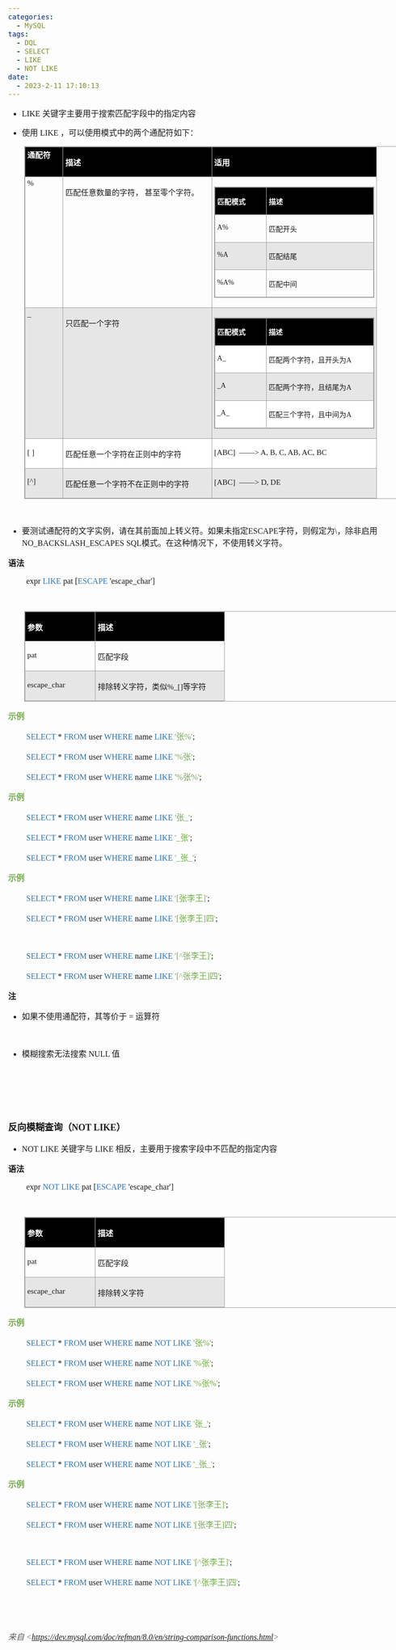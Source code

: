 ```yaml
---
categories:
  - MySQL
tags:
  - DQL
  - SELECT
  - LIKE
  - NOT LIKE
date:
  - 2023-2-11 17:10:13
---
```


<body lang=zh-CN style='font-family:"Microsoft YaHei UI";font-size:12.0pt'>
<!--StartFragment-->

<div style='direction:ltr;border-width:100%'>

<div style='direction:ltr;margin-top:0in;margin-left:0in;width:8.9909in'>

<div style='direction:ltr;margin-top:0in;margin-left:0in;width:8.9909in'>

<ul type=disc style='direction:ltr;unicode-bidi:embed;margin-top:0in;
 margin-bottom:0in'>
 <li style='margin-top:0;margin-bottom:0;vertical-align:middle;margin-top:0pt;
     margin-bottom:11pt'><span style='font-family:"Comic Sans MS";font-size:
     12.0pt'>LIKE </span><span style='font-family:"Microsoft YaHei UI";
     font-size:12.0pt'>关键字主要用于搜索匹配字段中的指定内容</span></li>
 <li style='margin-top:0;margin-bottom:0;vertical-align:middle;margin-top:0pt;
     margin-bottom:11pt'><span style='font-family:"Microsoft YaHei UI";
     font-size:12.0pt' lang=zh-CN>使用</span><span style='font-family:"Comic Sans MS";
     font-size:12.0pt' lang=en-US> </span><span style='font-family:"Comic Sans MS";
     font-size:12.0pt' lang=zh-CN>LIKE</span><span style='font-family:"Comic Sans MS";
     font-size:12.0pt' lang=en-US> </span><span style='font-family:"Microsoft YaHei UI";
     font-size:12.0pt' lang=zh-CN>，可以使用模式中的两个通配符如下：</span></li>
</ul>

<div style='direction:ltr'>

<table border=1 cellpadding=0 cellspacing=0 valign=top style='direction:ltr;
 border-collapse:collapse;border-style:solid;border-color:#A3A3A3;border-width:
 1pt;margin-left:.3333in' title="" summary="">
 <tr>
  <td style='border-style:solid;border-color:#A3A3A3;border-width:1pt;
  background-color:black;vertical-align:top;width:.6923in;padding:2.0pt 3.0pt 2.0pt 3.0pt'>
  <p style='margin-top:0pt;margin-bottom:11pt;font-family:"Microsoft YaHei UI";
  font-size:11.5pt;color:white'><span style='font-weight:bold'>通配符</span></p>
  </td>
  <td style='border-style:solid;border-color:#A3A3A3;border-width:1pt;
  background-color:black;vertical-align:top;width:2.9562in;padding:2.0pt 3.0pt 2.0pt 3.0pt'>
  <p style='font-family:"Microsoft YaHei UI";font-size:11.5pt;
  color:white'><span style='font-weight:bold'>描述</span></p>
  </td>
  <td style='border-style:solid;border-color:#A3A3A3;border-width:1pt;
  background-color:black;vertical-align:top;width:3.0868in;padding:2.0pt 3.0pt 2.0pt 3.0pt'>
  <p style='font-family:"Microsoft YaHei UI";font-size:11.5pt;
  color:white'><span style='font-weight:bold'>适用</span></p>
  </td>
 </tr>
 <tr>
  <td style='border-style:solid;border-color:#A3A3A3;border-width:1pt;
  vertical-align:top;width:.6729in;padding:2.0pt 3.0pt 2.0pt 3.0pt'>
  <p style='margin-top:0pt;margin-bottom:11pt;font-family:"Comic Sans MS";
  font-size:11.5pt' lang=en-US>%</p>
  </td>
  <td style='border-style:solid;border-color:#A3A3A3;border-width:1pt;
  vertical-align:top;width:2.9756in;padding:2.0pt 3.0pt 2.0pt 3.0pt'>
  <p style='font-family:"Microsoft YaHei UI";font-size:11.5pt'>匹配任意数量的字符，
  甚至零个字符。</p>
  </td>
  <td style='border-style:solid;border-color:#A3A3A3;border-width:1pt;
  vertical-align:top;width:3.2909in;padding:2.0pt 3.0pt 2.0pt 3.0pt'>
  <div style='direction:ltr'>
  <table border=1 cellpadding=0 cellspacing=0 valign=top style='direction:ltr;
   border-collapse:collapse;border-style:solid;border-color:#A3A3A3;border-width:
   1pt' title="" summary="">
   <tr>
    <td style='border-style:solid;border-color:#A3A3A3;border-width:1pt;
    background-color:black;vertical-align:top;width:.9798in;padding:2.0pt 3.0pt 2.0pt 3.0pt'>
    <p style='font-family:"Microsoft YaHei UI";font-size:10.5pt;
    color:white'><span style='font-weight:bold'>匹配模式</span></p>
    </td>
    <td style='border-style:solid;border-color:#A3A3A3;border-width:1pt;
    background-color:black;vertical-align:top;width:2.1486in;padding:2.0pt 3.0pt 2.0pt 3.0pt'>
    <p style='font-family:"Microsoft YaHei UI";font-size:10.5pt;
    color:white'><span style='font-weight:bold'>描述</span></p>
    </td>
   </tr>
   <tr>
    <td style='border-style:solid;border-color:#A3A3A3;border-width:1pt;
    vertical-align:top;width:.9798in;padding:2.0pt 3.0pt 2.0pt 3.0pt'>
    <p style='font-family:"Comic Sans MS";font-size:10.5pt'
    lang=en-US>A%</p>
    </td>
    <td style='border-style:solid;border-color:#A3A3A3;border-width:1pt;
    vertical-align:top;width:2.1486in;padding:2.0pt 3.0pt 2.0pt 3.0pt'>
    <p style='font-family:"Microsoft YaHei UI";font-size:10.5pt'>匹配开头</p>
    </td>
   </tr>
   <tr>
    <td style='border-style:solid;border-color:#A3A3A3;border-width:1pt;
    background-color:#E7E6E6;vertical-align:top;width:.9798in;padding:2.0pt 3.0pt 2.0pt 3.0pt'>
    <p style='font-family:"Comic Sans MS";font-size:10.5pt'
    lang=en-US>%A</p>
    </td>
    <td style='border-style:solid;border-color:#A3A3A3;border-width:1pt;
    background-color:#E7E6E6;vertical-align:top;width:2.1486in;padding:2.0pt 3.0pt 2.0pt 3.0pt'>
    <p style='font-family:"Microsoft YaHei UI";font-size:10.5pt'>匹配结尾</p>
    </td>
   </tr>
   <tr>
    <td style='border-style:solid;border-color:#A3A3A3;border-width:1pt;
    vertical-align:top;width:.9798in;padding:2.0pt 3.0pt 2.0pt 3.0pt'>
    <p style='font-family:"Comic Sans MS";font-size:10.5pt'
    lang=en-US>%A%</p>
    </td>
    <td style='border-style:solid;border-color:#A3A3A3;border-width:1pt;
    vertical-align:top;width:2.1486in;padding:2.0pt 3.0pt 2.0pt 3.0pt'>
    <p style='font-family:"Microsoft YaHei UI";font-size:10.5pt'>匹配中间</p>
    </td>
   </tr>
  </table>
  </div>
  </td>
 </tr>
 <tr>
  <td style='border-style:solid;border-color:#A3A3A3;border-width:1pt;
  background-color:#E7E6E6;vertical-align:top;width:.6729in;padding:2.0pt 3.0pt 2.0pt 3.0pt'>
  <p style='margin-top:0pt;margin-bottom:11pt;font-family:"Comic Sans MS";
  font-size:11.5pt'>_</p>
  </td>
  <td style='border-style:solid;border-color:#A3A3A3;border-width:1pt;
  background-color:#E7E6E6;vertical-align:top;width:2.9562in;padding:2.0pt 3.0pt 2.0pt 3.0pt'>
  <p style='font-family:"Microsoft YaHei UI";font-size:11.5pt'>只匹配一个字符</p>
  </td>
  <td style='border-style:solid;border-color:#A3A3A3;border-width:1pt;
  background-color:#E7E6E6;vertical-align:top;width:3.3013in;padding:2.0pt 3.0pt 2.0pt 3.0pt'>
  <div style='direction:ltr'>
  <table border=1 cellpadding=0 cellspacing=0 valign=top style='direction:ltr;
   border-collapse:collapse;border-style:solid;border-color:#A3A3A3;border-width:
   1pt' title="" summary="">
   <tr>
    <td style='border-style:solid;border-color:#A3A3A3;border-width:1pt;
    background-color:black;vertical-align:top;width:.9798in;padding:2.0pt 3.0pt 2.0pt 3.0pt'>
    <p style='font-family:"Microsoft YaHei UI";font-size:10.5pt;
    color:white'><span style='font-weight:bold'>匹配模式</span></p>
    </td>
    <td style='border-style:solid;border-color:#A3A3A3;border-width:1pt;
    background-color:black;vertical-align:top;width:2.159in;padding:2.0pt 3.0pt 2.0pt 3.0pt'>
    <p style='font-family:"Microsoft YaHei UI";font-size:10.5pt;
    color:white'><span style='font-weight:bold'>描述</span></p>
    </td>
   </tr>
   <tr>
    <td style='border-style:solid;border-color:#A3A3A3;border-width:1pt;
    background-color:white;vertical-align:top;width:.9798in;padding:2.0pt 3.0pt 2.0pt 3.0pt'>
    <p style='font-family:"Comic Sans MS";font-size:10.5pt'
    lang=en-US>A_</p>
    </td>
    <td style='border-style:solid;border-color:#A3A3A3;border-width:1pt;
    background-color:white;vertical-align:top;width:2.159in;padding:2.0pt 3.0pt 2.0pt 3.0pt'>
    <p style='font-size:10.5pt'><span style='font-family:"Microsoft YaHei UI"'
    lang=zh-CN>匹配两个字符，且开头为</span><span style='font-family:"Comic Sans MS"'
    lang=en-US>A</span></p>
    </td>
   </tr>
   <tr>
    <td style='border-style:solid;border-color:#A3A3A3;border-width:1pt;
    background-color:#E7E6E6;vertical-align:top;width:.9798in;padding:2.0pt 3.0pt 2.0pt 3.0pt'>
    <p style='font-family:"Comic Sans MS";font-size:10.5pt'
    lang=en-US>_A</p>
    </td>
    <td style='border-style:solid;border-color:#A3A3A3;border-width:1pt;
    background-color:#E7E6E6;vertical-align:top;width:2.159in;padding:2.0pt 3.0pt 2.0pt 3.0pt'>
    <p style='font-size:10.5pt'><span style='font-family:"Microsoft YaHei UI"'
    lang=zh-CN>匹配两个字符，且结尾为</span><span style='font-family:"Comic Sans MS"'
    lang=en-US>A</span></p>
    </td>
   </tr>
   <tr>
    <td style='border-style:solid;border-color:#A3A3A3;border-width:1pt;
    background-color:white;vertical-align:top;width:.9798in;padding:2.0pt 3.0pt 2.0pt 3.0pt'>
    <p style='font-family:"Comic Sans MS";font-size:10.5pt'
    lang=en-US>_A_</p>
    </td>
    <td style='border-style:solid;border-color:#A3A3A3;border-width:1pt;
    background-color:white;vertical-align:top;width:2.159in;padding:2.0pt 3.0pt 2.0pt 3.0pt'>
    <p style='font-size:10.5pt'><span style='font-family:"Microsoft YaHei UI"'
    lang=zh-CN>匹配三个字符，且中间为</span><span style='font-family:"Comic Sans MS"'
    lang=en-US>A</span></p>
    </td>
   </tr>
  </table>
  </div>
  </td>
 </tr>
 <tr>
  <td style='border-style:solid;border-color:#A3A3A3;border-width:1pt;
  background-color:white;vertical-align:top;width:.6729in;padding:2.0pt 3.0pt 2.0pt 3.0pt'>
  <p style='font-family:"Comic Sans MS";font-size:11.5pt'>[ ]</p>
  </td>
  <td style='border-style:solid;border-color:#A3A3A3;border-width:1pt;
  background-color:white;vertical-align:top;width:2.9562in;padding:2.0pt 3.0pt 2.0pt 3.0pt'>
  <p style='font-family:"Microsoft YaHei UI";font-size:11.5pt'>匹配任意一个字符在正则中的字符</p>
  </td>
  <td style='border-style:solid;border-color:#A3A3A3;border-width:1pt;
  background-color:white;vertical-align:top;width:3.1062in;padding:2.0pt 3.0pt 2.0pt 3.0pt'>
  <p style='font-size:11.5pt'><span style='font-family:"Comic Sans MS"'
  lang=en-US>[ABC]<span style='mso-spacerun:yes'>  </span></span><span
  style='font-family:"Microsoft YaHei UI"' lang=zh-CN>——</span><span
  style='font-family:"Comic Sans MS"' lang=en-US>&gt; A, B, C, AB, AC, BC</span></p>
  </td>
 </tr>
 <tr>
  <td style='border-style:solid;border-color:#A3A3A3;border-width:1pt;
  background-color:#E7E6E6;vertical-align:top;width:.6729in;padding:2.0pt 3.0pt 2.0pt 3.0pt'>
  <p style='font-family:"Comic Sans MS";font-size:11.0pt'>[^]</p>
  </td>
  <td style='border-style:solid;border-color:#A3A3A3;border-width:1pt;
  background-color:#E7E6E6;vertical-align:top;width:2.9562in;padding:2.0pt 3.0pt 2.0pt 3.0pt'>
  <p style='font-family:"Microsoft YaHei UI";font-size:11.5pt'>匹配任意一个字符不在正则中的字符</p>
  </td>
  <td style='border-style:solid;border-color:#A3A3A3;border-width:1pt;
  background-color:#E7E6E6;vertical-align:top;width:3.1062in;padding:2.0pt 3.0pt 2.0pt 3.0pt'>
  <p style='font-size:11.5pt'><span style='font-family:"Comic Sans MS"'
  lang=en-US>[ABC]<span style='mso-spacerun:yes'>  </span></span><span
  style='font-family:"Microsoft YaHei UI"' lang=zh-CN>——</span><span
  style='font-family:"Comic Sans MS"' lang=en-US>&gt; D, DE</span></p>
  </td>
 </tr>
</table>

</div>

<p style='font-family:"Comic Sans MS";font-size:12.0pt'>&nbsp;</p>

<ul type=disc style='direction:ltr;unicode-bidi:embed;margin-top:0in;
 margin-bottom:0in'>
 <li style='margin-top:0;margin-bottom:0;vertical-align:middle'><span
     style='font-family:"Microsoft YaHei UI";font-size:12.0pt'>要测试通配符的文字实例，请在其前面加上转义符。如果未指定</span><span
     style='font-family:"Comic Sans MS";font-size:12.0pt'>ESCAPE</span><span
     style='font-family:"Microsoft YaHei UI";font-size:12.0pt'>字符，则假定为</span><span
     style='font-family:"Comic Sans MS";font-size:12.0pt'>\</span><span
     style='font-family:"Microsoft YaHei UI";font-size:12.0pt'>，除非启用</span><span
     style='font-family:"Comic Sans MS";font-size:12.0pt'>NO_BACKSLASH_ESCAPES
     SQL</span><span style='font-family:"Microsoft YaHei UI";font-size:12.0pt'>模式。在这种情况下，不使用转义字符。</span></li>
</ul>

<p style='font-family:"Microsoft YaHei UI";font-size:12.0pt'><span
style='font-weight:bold'>语法</span></p>

<p style='margin-left:.375in;font-family:"Comic Sans MS";font-size:
12.0pt'>expr <span style='color:#2E75B5'>LIKE</span> pat [<span
style='color:#2E75B5'>ESCAPE</span> 'escape_char']</p>

<p style='margin-left:.375in;font-family:"Comic Sans MS";font-size:
12.0pt'>&nbsp;</p>

<div style='direction:ltr'>

<table border=1 cellpadding=0 cellspacing=0 valign=top style='direction:ltr;
 border-collapse:collapse;border-style:solid;border-color:#A3A3A3;border-width:
 1pt;margin-left:.3333in' title="" summary="">
 <tr>
  <td style='border-style:solid;border-color:#A3A3A3;border-width:1pt;
  background-color:black;vertical-align:top;width:1.3583in;padding:2.0pt 3.0pt 2.0pt 3.0pt'>
  <p style='font-family:"Microsoft YaHei UI";font-size:11.5pt;
  color:white'><span style='font-weight:bold'>参数</span></p>
  </td>
  <td style='border-style:solid;border-color:#A3A3A3;border-width:1pt;
  background-color:black;vertical-align:top;width:2.5701in;padding:2.0pt 3.0pt 2.0pt 3.0pt'>
  <p style='font-family:"Microsoft YaHei UI";font-size:11.5pt;
  color:white'><span style='font-weight:bold'>描述</span></p>
  </td>
 </tr>
 <tr>
  <td style='border-style:solid;border-color:#A3A3A3;border-width:1pt;
  vertical-align:top;width:1.3583in;padding:2.0pt 3.0pt 2.0pt 3.0pt'>
  <p style='font-family:"Comic Sans MS";font-size:11.5pt'>pat</p>
  </td>
  <td style='border-style:solid;border-color:#A3A3A3;border-width:1pt;
  vertical-align:top;width:2.5701in;padding:2.0pt 3.0pt 2.0pt 3.0pt'>
  <p style='font-family:"Microsoft YaHei UI";font-size:11.5pt'>匹配字段</p>
  </td>
 </tr>
 <tr>
  <td style='border-style:solid;border-color:#A3A3A3;border-width:1pt;
  background-color:#E7E6E6;vertical-align:top;width:1.3583in;padding:2.0pt 3.0pt 2.0pt 3.0pt'>
  <p style='font-family:"Comic Sans MS";font-size:11.5pt'>escape_char</p>
  </td>
  <td style='border-style:solid;border-color:#A3A3A3;border-width:1pt;
  background-color:#E7E6E6;vertical-align:top;width:2.5701in;padding:2.0pt 3.0pt 2.0pt 3.0pt'>
  <p style='font-size:11.5pt'><span style='font-family:"Microsoft YaHei UI"'
  lang=zh-CN>排除转义字符，类似</span><span style='font-family:"Comic Sans MS"'
  lang=en-US>%_[]</span><span style='font-family:"Microsoft YaHei UI"'
  lang=zh-CN>等字符</span></p>
  </td>
 </tr>
</table>

</div>

<p style='font-family:"Microsoft YaHei UI";font-size:12.0pt;
color:#70AD47'><span style='font-weight:bold'>示例</span></p>

<p style='margin-left:.375in;font-size:12.0pt'><span
style='font-family:"Comic Sans MS";color:#2E75B5' lang=en-US>SELECT</span><span
style='font-family:"Comic Sans MS"' lang=en-US> * </span><span
style='font-family:"Comic Sans MS";color:#2E75B5' lang=en-US>FROM</span><span
style='font-family:"Comic Sans MS"' lang=en-US> user </span><span
style='font-family:"Comic Sans MS";color:#2E75B5' lang=en-US>WHERE</span><span
style='font-family:"Comic Sans MS"' lang=en-US> name </span><span
style='font-family:"Comic Sans MS";color:#2E75B5' lang=en-US>LIKE </span><span
style='font-family:"Comic Sans MS";color:#70AD47' lang=en-US>'</span><span
style='font-family:"Microsoft YaHei UI";color:#70AD47' lang=zh-CN>张</span><span
style='font-family:"Comic Sans MS";color:#70AD47' lang=en-US>%'</span><span
style='font-family:"Comic Sans MS"' lang=en-US>;</span></p>

<p style='margin-left:.375in;font-size:12.0pt'><span
style='font-family:"Comic Sans MS";color:#2E75B5' lang=en-US>SELECT</span><span
style='font-family:"Comic Sans MS"' lang=en-US> * </span><span
style='font-family:"Comic Sans MS";color:#2E75B5' lang=en-US>FROM</span><span
style='font-family:"Comic Sans MS"' lang=en-US> user </span><span
style='font-family:"Comic Sans MS";color:#2E75B5' lang=en-US>WHERE</span><span
style='font-family:"Comic Sans MS"' lang=en-US> name </span><span
style='font-family:"Comic Sans MS";color:#2E75B5' lang=en-US>LIKE </span><span
style='font-family:"Comic Sans MS";color:#70AD47' lang=en-US>'%</span><span
style='font-family:"Microsoft YaHei UI";color:#70AD47' lang=zh-CN>张</span><span
style='font-family:"Comic Sans MS";color:#70AD47' lang=en-US>'</span><span
style='font-family:"Comic Sans MS"' lang=en-US>;</span></p>

<p style='margin-left:.375in;font-size:12.0pt'><span
style='font-family:"Comic Sans MS";color:#2E75B5' lang=en-US>SELECT</span><span
style='font-family:"Comic Sans MS"' lang=en-US> * </span><span
style='font-family:"Comic Sans MS";color:#2E75B5' lang=en-US>FROM</span><span
style='font-family:"Comic Sans MS"' lang=en-US> user </span><span
style='font-family:"Comic Sans MS";color:#2E75B5' lang=en-US>WHERE</span><span
style='font-family:"Comic Sans MS"' lang=en-US> name </span><span
style='font-family:"Comic Sans MS";color:#2E75B5' lang=en-US>LIKE </span><span
style='font-family:"Comic Sans MS";color:#70AD47' lang=en-US>'%</span><span
style='font-family:"Microsoft YaHei UI";color:#70AD47' lang=zh-CN>张</span><span
style='font-family:"Comic Sans MS";color:#70AD47' lang=en-US>%'</span><span
style='font-family:"Comic Sans MS"' lang=en-US>;</span></p>

<p style='font-family:"Microsoft YaHei UI";font-size:12.0pt;
color:#70AD47'><span style='font-weight:bold'>示例</span></p>

<p style='margin-left:.375in;font-size:12.0pt'><span
style='font-family:"Comic Sans MS";color:#2E75B5' lang=en-US>SELECT</span><span
style='font-family:"Comic Sans MS"' lang=en-US> * </span><span
style='font-family:"Comic Sans MS";color:#2E75B5' lang=en-US>FROM</span><span
style='font-family:"Comic Sans MS"' lang=en-US> user </span><span
style='font-family:"Comic Sans MS";color:#2E75B5' lang=en-US>WHERE</span><span
style='font-family:"Comic Sans MS"' lang=en-US> name </span><span
style='font-family:"Comic Sans MS";color:#2E75B5' lang=en-US>LIKE </span><span
style='font-family:"Comic Sans MS";color:#70AD47' lang=en-US>'</span><span
style='font-family:"Microsoft YaHei UI";color:#70AD47' lang=zh-CN>张</span><span
style='font-family:"Comic Sans MS";color:#70AD47' lang=en-US>_'</span><span
style='font-family:"Comic Sans MS"' lang=en-US>;</span></p>

<p style='margin-left:.375in;font-size:12.0pt'><span
style='font-family:"Comic Sans MS";color:#2E75B5' lang=en-US>SELECT</span><span
style='font-family:"Comic Sans MS"' lang=en-US> * </span><span
style='font-family:"Comic Sans MS";color:#2E75B5' lang=en-US>FROM</span><span
style='font-family:"Comic Sans MS"' lang=en-US> user </span><span
style='font-family:"Comic Sans MS";color:#2E75B5' lang=en-US>WHERE</span><span
style='font-family:"Comic Sans MS"' lang=en-US> name </span><span
style='font-family:"Comic Sans MS";color:#2E75B5' lang=en-US>LIKE </span><span
style='font-family:"Comic Sans MS";color:#70AD47' lang=en-US>'_</span><span
style='font-family:"Microsoft YaHei UI";color:#70AD47' lang=zh-CN>张</span><span
style='font-family:"Comic Sans MS";color:#70AD47' lang=en-US>'</span><span
style='font-family:"Comic Sans MS"' lang=en-US>;</span></p>

<p style='margin-left:.375in;font-size:12.0pt'><span
style='font-family:"Comic Sans MS";color:#2E75B5' lang=en-US>SELECT</span><span
style='font-family:"Comic Sans MS"' lang=en-US> * </span><span
style='font-family:"Comic Sans MS";color:#2E75B5' lang=en-US>FROM</span><span
style='font-family:"Comic Sans MS"' lang=en-US> user </span><span
style='font-family:"Comic Sans MS";color:#2E75B5' lang=en-US>WHERE</span><span
style='font-family:"Comic Sans MS"' lang=en-US> name </span><span
style='font-family:"Comic Sans MS";color:#2E75B5' lang=en-US>LIKE </span><span
style='font-family:"Comic Sans MS";color:#70AD47' lang=en-US>'_</span><span
style='font-family:"Microsoft YaHei UI";color:#70AD47' lang=zh-CN>张</span><span
style='font-family:"Comic Sans MS";color:#70AD47' lang=en-US>_'</span><span
style='font-family:"Comic Sans MS"' lang=en-US>;</span></p>

<p style='font-family:"Microsoft YaHei UI";font-size:12.0pt;
color:#70AD47'><span style='font-weight:bold'>示例</span></p>

<p style='margin-left:.375in;font-size:12.0pt'><span
style='font-family:"Comic Sans MS";color:#2E75B5' lang=en-US>SELECT</span><span
style='font-family:"Comic Sans MS"' lang=en-US> * </span><span
style='font-family:"Comic Sans MS";color:#2E75B5' lang=en-US>FROM</span><span
style='font-family:"Comic Sans MS"' lang=en-US> user </span><span
style='font-family:"Comic Sans MS";color:#2E75B5' lang=en-US>WHERE</span><span
style='font-family:"Comic Sans MS"' lang=en-US> name </span><span
style='font-family:"Comic Sans MS";color:#2E75B5' lang=en-US>LIKE </span><span
style='font-family:"Comic Sans MS";color:#70AD47' lang=en-US>'[</span><span
style='font-family:"Microsoft YaHei UI";color:#70AD47' lang=zh-CN>张李王</span><span
style='font-family:"Comic Sans MS";color:#70AD47' lang=en-US>]'</span><span
style='font-family:"Comic Sans MS"' lang=en-US>;</span></p>

<p style='margin-left:.375in;font-size:12.0pt'><span
style='font-family:"Comic Sans MS";color:#2E75B5' lang=en-US>SELECT</span><span
style='font-family:"Comic Sans MS"' lang=en-US> * </span><span
style='font-family:"Comic Sans MS";color:#2E75B5' lang=en-US>FROM</span><span
style='font-family:"Comic Sans MS"' lang=en-US> user </span><span
style='font-family:"Comic Sans MS";color:#2E75B5' lang=en-US>WHERE</span><span
style='font-family:"Comic Sans MS"' lang=en-US> name </span><span
style='font-family:"Comic Sans MS";color:#2E75B5' lang=en-US>LIKE </span><span
style='font-family:"Comic Sans MS";color:#70AD47' lang=en-US>'[</span><span
style='font-family:"Microsoft YaHei UI";color:#70AD47' lang=zh-CN>张李王</span><span
style='font-family:"Comic Sans MS";color:#70AD47' lang=en-US>]</span><span
style='font-family:"Microsoft YaHei UI";color:#70AD47' lang=zh-CN>四</span><span
style='font-family:"Comic Sans MS";color:#70AD47' lang=en-US>'</span><span
style='font-family:"Comic Sans MS"' lang=en-US>;</span></p>

<p style='margin-left:.375in;font-family:"Comic Sans MS";font-size:
12.0pt' lang=en-US>&nbsp;</p>

<p style='margin-left:.375in;font-size:12.0pt'><span
style='font-family:"Comic Sans MS";color:#2E75B5' lang=en-US>SELECT</span><span
style='font-family:"Comic Sans MS"' lang=en-US> * </span><span
style='font-family:"Comic Sans MS";color:#2E75B5' lang=en-US>FROM</span><span
style='font-family:"Comic Sans MS"' lang=en-US> user </span><span
style='font-family:"Comic Sans MS";color:#2E75B5' lang=en-US>WHERE</span><span
style='font-family:"Comic Sans MS"' lang=en-US> name </span><span
style='font-family:"Comic Sans MS";color:#2E75B5' lang=en-US>LIKE </span><span
style='font-family:"Comic Sans MS";color:#70AD47' lang=en-US>'[^</span><span
style='font-family:"Microsoft YaHei UI";color:#70AD47' lang=zh-CN>张李王</span><span
style='font-family:"Comic Sans MS";color:#70AD47' lang=en-US>]'</span><span
style='font-family:"Comic Sans MS"' lang=en-US>;</span></p>

<p style='margin-left:.375in;font-size:12.0pt'><span
style='font-family:"Comic Sans MS";color:#2E75B5' lang=en-US>SELECT</span><span
style='font-family:"Comic Sans MS"' lang=en-US> * </span><span
style='font-family:"Comic Sans MS";color:#2E75B5' lang=en-US>FROM</span><span
style='font-family:"Comic Sans MS"' lang=en-US> user </span><span
style='font-family:"Comic Sans MS";color:#2E75B5' lang=en-US>WHERE</span><span
style='font-family:"Comic Sans MS"' lang=en-US> name </span><span
style='font-family:"Comic Sans MS";color:#2E75B5' lang=en-US>LIKE </span><span
style='font-family:"Comic Sans MS";color:#70AD47' lang=en-US>'[^</span><span
style='font-family:"Microsoft YaHei UI";color:#70AD47' lang=zh-CN>张李王</span><span
style='font-family:"Comic Sans MS";color:#70AD47' lang=en-US>]</span><span
style='font-family:"Microsoft YaHei UI";color:#70AD47' lang=zh-CN>四</span><span
style='font-family:"Comic Sans MS";color:#70AD47' lang=en-US>'</span><span
style='font-family:"Comic Sans MS"' lang=en-US>;</span></p>

<p style='font-family:"Microsoft YaHei UI";font-size:12.0pt'><span
style='font-weight:bold'>注</span></p>

<ul type=disc style='direction:ltr;unicode-bidi:embed;margin-top:0in;
 margin-bottom:0in'>
 <li style='margin-top:0;margin-bottom:0;vertical-align:middle'><span
     style='font-family:"Microsoft YaHei UI";font-size:12.0pt' lang=zh-CN>如果不使用通配符，其等价于</span><span
     style='font-family:"Comic Sans MS";font-size:12.0pt' lang=en-US> = </span><span
     style='font-family:"Microsoft YaHei UI";font-size:12.0pt' lang=zh-CN>运算符</span></li>
</ul>

<p style='margin-left:.375in;font-family:"Comic Sans MS";font-size:
12.0pt'>&nbsp;</p>

<ul type=disc style='direction:ltr;unicode-bidi:embed;margin-top:0in;
 margin-bottom:0in'>
 <li style='margin-top:0;margin-bottom:0;vertical-align:middle'><span
     style='font-family:"Microsoft YaHei UI";font-size:12.0pt' lang=zh-CN>模糊搜索无法搜索</span><span
     style='font-family:"Comic Sans MS";font-size:12.0pt' lang=en-US> NULL </span><span
     style='font-family:"Microsoft YaHei UI";font-size:12.0pt' lang=zh-CN>值</span></li>
</ul>

<p style='font-family:"Comic Sans MS";font-size:12.0pt;color:#70AD47'>&nbsp;</p>

<p style='font-family:"Comic Sans MS";font-size:12.0pt;color:#70AD47'>&nbsp;</p>

<p style='font-family:"Comic Sans MS";font-size:12.0pt'>&nbsp;</p>

<p style='font-size:13.5pt'><span style='font-weight:bold;
font-family:"Microsoft YaHei UI"' lang=zh-CN>反向模糊查询（</span><span
style='font-weight:bold;font-family:"Comic Sans MS"' lang=en-US>NOT LIKE</span><span
style='font-weight:bold;font-family:"Microsoft YaHei UI"' lang=zh-CN>）</span></p>

<ul type=disc style='direction:ltr;unicode-bidi:embed;margin-top:0in;
 margin-bottom:0in'>
 <li style='margin-top:0;margin-bottom:0;vertical-align:middle'><span
     style='font-family:"Comic Sans MS";font-size:12.0pt' lang=en-US>NOT </span><span
     style='font-family:"Comic Sans MS";font-size:12.0pt' lang=zh-CN>LIKE </span><span
     style='font-family:"Microsoft YaHei UI";font-size:12.0pt' lang=zh-CN>关键字与</span><span
     style='font-family:"Comic Sans MS";font-size:12.0pt' lang=en-US> </span><span
     style='font-family:"Comic Sans MS";font-size:12.0pt' lang=zh-CN>LIKE </span><span
     style='font-family:"Microsoft YaHei UI";font-size:12.0pt' lang=zh-CN>相反，主要用于搜索字段中不匹配的指定内容</span></li>
</ul>

<p style='font-family:"Microsoft YaHei UI";font-size:12.0pt'><span
style='font-weight:bold'>语法</span></p>

<p style='margin-left:.375in;font-family:"Comic Sans MS";font-size:
12.0pt'><span lang=zh-CN>expr</span><span lang=en-US> </span><span
style='color:#2E75B5' lang=en-US>NOT</span><span lang=zh-CN> </span><span
style='color:#2E75B5' lang=zh-CN>LIKE</span><span lang=zh-CN> pat [</span><span
style='color:#2E75B5' lang=zh-CN>ESCAPE</span><span lang=zh-CN> 'escape_char']</span></p>

<p style='margin-left:.375in;font-family:"Comic Sans MS";font-size:
12.0pt'>&nbsp;</p>

<div style='direction:ltr'>

<table border=1 cellpadding=0 cellspacing=0 valign=top style='direction:ltr;
 border-collapse:collapse;border-style:solid;border-color:#A3A3A3;border-width:
 1pt;margin-left:.3333in' title="" summary="">
 <tr>
  <td style='border-style:solid;border-color:#A3A3A3;border-width:1pt;
  background-color:black;vertical-align:top;width:1.3583in;padding:2.0pt 3.0pt 2.0pt 3.0pt'>
  <p style='font-family:"Microsoft YaHei UI";font-size:11.5pt;
  color:white'><span style='font-weight:bold'>参数</span></p>
  </td>
  <td style='border-style:solid;border-color:#A3A3A3;border-width:1pt;
  background-color:black;vertical-align:top;width:2.5701in;padding:2.0pt 3.0pt 2.0pt 3.0pt'>
  <p style='font-family:"Microsoft YaHei UI";font-size:11.5pt;
  color:white'><span style='font-weight:bold'>描述</span></p>
  </td>
 </tr>
 <tr>
  <td style='border-style:solid;border-color:#A3A3A3;border-width:1pt;
  vertical-align:top;width:1.3583in;padding:2.0pt 3.0pt 2.0pt 3.0pt'>
  <p style='font-family:"Comic Sans MS";font-size:11.5pt'>pat</p>
  </td>
  <td style='border-style:solid;border-color:#A3A3A3;border-width:1pt;
  vertical-align:top;width:2.5701in;padding:2.0pt 3.0pt 2.0pt 3.0pt'>
  <p style='font-family:"Microsoft YaHei UI";font-size:11.5pt'>匹配字段</p>
  </td>
 </tr>
 <tr>
  <td style='border-style:solid;border-color:#A3A3A3;border-width:1pt;
  background-color:#E7E6E6;vertical-align:top;width:1.3583in;padding:2.0pt 3.0pt 2.0pt 3.0pt'>
  <p style='font-family:"Comic Sans MS";font-size:11.5pt'>escape_char</p>
  </td>
  <td style='border-style:solid;border-color:#A3A3A3;border-width:1pt;
  background-color:#E7E6E6;vertical-align:top;width:2.5701in;padding:2.0pt 3.0pt 2.0pt 3.0pt'>
  <p style='font-family:"Microsoft YaHei UI";font-size:11.5pt'>排除转义字符</p>
  </td>
 </tr>
</table>

</div>

<p style='font-family:"Microsoft YaHei UI";font-size:12.0pt;
color:#70AD47'><span style='font-weight:bold'>示例</span></p>

<p style='margin-left:.375in;font-size:12.0pt'><span
style='font-family:"Comic Sans MS";color:#2E75B5' lang=en-US>SELECT</span><span
style='font-family:"Comic Sans MS"' lang=en-US> * </span><span
style='font-family:"Comic Sans MS";color:#2E75B5' lang=en-US>FROM</span><span
style='font-family:"Comic Sans MS"' lang=en-US> user </span><span
style='font-family:"Comic Sans MS";color:#2E75B5' lang=en-US>WHERE</span><span
style='font-family:"Comic Sans MS"' lang=en-US> name </span><span
style='font-family:"Comic Sans MS";color:#2E75B5' lang=en-US>NOT LIKE </span><span
style='font-family:"Comic Sans MS";color:#70AD47' lang=en-US>'</span><span
style='font-family:"Microsoft YaHei UI";color:#70AD47' lang=zh-CN>张</span><span
style='font-family:"Comic Sans MS";color:#70AD47' lang=en-US>%'</span><span
style='font-family:"Comic Sans MS"' lang=en-US>;</span></p>

<p style='margin-left:.375in;font-size:12.0pt'><span
style='font-family:"Comic Sans MS";color:#2E75B5' lang=en-US>SELECT</span><span
style='font-family:"Comic Sans MS"' lang=en-US> * </span><span
style='font-family:"Comic Sans MS";color:#2E75B5' lang=en-US>FROM</span><span
style='font-family:"Comic Sans MS"' lang=en-US> user </span><span
style='font-family:"Comic Sans MS";color:#2E75B5' lang=en-US>WHERE</span><span
style='font-family:"Comic Sans MS"' lang=en-US> name </span><span
style='font-family:"Comic Sans MS";color:#2E75B5' lang=en-US>NOT LIKE </span><span
style='font-family:"Comic Sans MS";color:#70AD47' lang=en-US>'%</span><span
style='font-family:"Microsoft YaHei UI";color:#70AD47' lang=zh-CN>张</span><span
style='font-family:"Comic Sans MS";color:#70AD47' lang=en-US>'</span><span
style='font-family:"Comic Sans MS"' lang=en-US>;</span></p>

<p style='margin-left:.375in;font-size:12.0pt'><span
style='font-family:"Comic Sans MS";color:#2E75B5' lang=en-US>SELECT</span><span
style='font-family:"Comic Sans MS"' lang=en-US> * </span><span
style='font-family:"Comic Sans MS";color:#2E75B5' lang=en-US>FROM</span><span
style='font-family:"Comic Sans MS"' lang=en-US> user </span><span
style='font-family:"Comic Sans MS";color:#2E75B5' lang=en-US>WHERE</span><span
style='font-family:"Comic Sans MS"' lang=en-US> name </span><span
style='font-family:"Comic Sans MS";color:#2E75B5' lang=en-US>NOT LIKE </span><span
style='font-family:"Comic Sans MS";color:#70AD47' lang=en-US>'%</span><span
style='font-family:"Microsoft YaHei UI";color:#70AD47' lang=zh-CN>张</span><span
style='font-family:"Comic Sans MS";color:#70AD47' lang=en-US>%'</span><span
style='font-family:"Comic Sans MS"' lang=en-US>;</span></p>

<p style='font-family:"Microsoft YaHei UI";font-size:12.0pt;
color:#70AD47'><span style='font-weight:bold'>示例</span></p>

<p style='margin-left:.375in;font-size:12.0pt'><span
style='font-family:"Comic Sans MS";color:#2E75B5' lang=en-US>SELECT</span><span
style='font-family:"Comic Sans MS"' lang=en-US> * </span><span
style='font-family:"Comic Sans MS";color:#2E75B5' lang=en-US>FROM</span><span
style='font-family:"Comic Sans MS"' lang=en-US> user </span><span
style='font-family:"Comic Sans MS";color:#2E75B5' lang=en-US>WHERE</span><span
style='font-family:"Comic Sans MS"' lang=en-US> name </span><span
style='font-family:"Comic Sans MS";color:#2E75B5' lang=en-US>NOT LIKE </span><span
style='font-family:"Comic Sans MS";color:#70AD47' lang=en-US>'</span><span
style='font-family:"Microsoft YaHei UI";color:#70AD47' lang=zh-CN>张</span><span
style='font-family:"Comic Sans MS";color:#70AD47' lang=en-US>_'</span><span
style='font-family:"Comic Sans MS"' lang=en-US>;</span></p>

<p style='margin-left:.375in;font-size:12.0pt'><span
style='font-family:"Comic Sans MS";color:#2E75B5' lang=en-US>SELECT</span><span
style='font-family:"Comic Sans MS"' lang=en-US> * </span><span
style='font-family:"Comic Sans MS";color:#2E75B5' lang=en-US>FROM</span><span
style='font-family:"Comic Sans MS"' lang=en-US> user </span><span
style='font-family:"Comic Sans MS";color:#2E75B5' lang=en-US>WHERE</span><span
style='font-family:"Comic Sans MS"' lang=en-US> name </span><span
style='font-family:"Comic Sans MS";color:#2E75B5' lang=en-US>NOT LIKE </span><span
style='font-family:"Comic Sans MS";color:#70AD47' lang=en-US>'_</span><span
style='font-family:"Microsoft YaHei UI";color:#70AD47' lang=zh-CN>张</span><span
style='font-family:"Comic Sans MS";color:#70AD47' lang=en-US>'</span><span
style='font-family:"Comic Sans MS"' lang=en-US>;</span></p>

<p style='margin-left:.375in;font-size:12.0pt'><span
style='font-family:"Comic Sans MS";color:#2E75B5' lang=en-US>SELECT</span><span
style='font-family:"Comic Sans MS"' lang=en-US> * </span><span
style='font-family:"Comic Sans MS";color:#2E75B5' lang=en-US>FROM</span><span
style='font-family:"Comic Sans MS"' lang=en-US> user </span><span
style='font-family:"Comic Sans MS";color:#2E75B5' lang=en-US>WHERE</span><span
style='font-family:"Comic Sans MS"' lang=en-US> name </span><span
style='font-family:"Comic Sans MS";color:#2E75B5' lang=en-US>NOT LIKE </span><span
style='font-family:"Comic Sans MS";color:#70AD47' lang=en-US>'_</span><span
style='font-family:"Microsoft YaHei UI";color:#70AD47' lang=zh-CN>张</span><span
style='font-family:"Comic Sans MS";color:#70AD47' lang=en-US>_'</span><span
style='font-family:"Comic Sans MS"' lang=en-US>;</span></p>

<p style='font-family:"Microsoft YaHei UI";font-size:12.0pt;
color:#70AD47'><span style='font-weight:bold'>示例</span></p>

<p style='margin-left:.375in;font-size:12.0pt'><span
style='font-family:"Comic Sans MS";color:#2E75B5' lang=en-US>SELECT</span><span
style='font-family:"Comic Sans MS"' lang=en-US> * </span><span
style='font-family:"Comic Sans MS";color:#2E75B5' lang=en-US>FROM</span><span
style='font-family:"Comic Sans MS"' lang=en-US> user </span><span
style='font-family:"Comic Sans MS";color:#2E75B5' lang=en-US>WHERE</span><span
style='font-family:"Comic Sans MS"' lang=en-US> name </span><span
style='font-family:"Comic Sans MS";color:#2E75B5' lang=en-US>NOT LIKE </span><span
style='font-family:"Comic Sans MS";color:#70AD47' lang=en-US>'[</span><span
style='font-family:"Microsoft YaHei UI";color:#70AD47' lang=zh-CN>张李王</span><span
style='font-family:"Comic Sans MS";color:#70AD47' lang=en-US>]'</span><span
style='font-family:"Comic Sans MS"' lang=en-US>;</span></p>

<p style='margin-left:.375in;font-size:12.0pt'><span
style='font-family:"Comic Sans MS";color:#2E75B5' lang=en-US>SELECT</span><span
style='font-family:"Comic Sans MS"' lang=en-US> * </span><span
style='font-family:"Comic Sans MS";color:#2E75B5' lang=en-US>FROM</span><span
style='font-family:"Comic Sans MS"' lang=en-US> user </span><span
style='font-family:"Comic Sans MS";color:#2E75B5' lang=en-US>WHERE</span><span
style='font-family:"Comic Sans MS"' lang=en-US> name </span><span
style='font-family:"Comic Sans MS";color:#2E75B5' lang=en-US>NOT LIKE </span><span
style='font-family:"Comic Sans MS";color:#70AD47' lang=en-US>'[</span><span
style='font-family:"Microsoft YaHei UI";color:#70AD47' lang=zh-CN>张李王</span><span
style='font-family:"Comic Sans MS";color:#70AD47' lang=en-US>]</span><span
style='font-family:"Microsoft YaHei UI";color:#70AD47' lang=zh-CN>四</span><span
style='font-family:"Comic Sans MS";color:#70AD47' lang=en-US>'</span><span
style='font-family:"Comic Sans MS"' lang=en-US>;</span></p>

<p style='margin-left:.375in;font-family:"Comic Sans MS";font-size:
12.0pt' lang=en-US>&nbsp;</p>

<p style='margin-left:.375in;font-size:12.0pt'><span
style='font-family:"Comic Sans MS";color:#2E75B5' lang=en-US>SELECT</span><span
style='font-family:"Comic Sans MS"' lang=en-US> * </span><span
style='font-family:"Comic Sans MS";color:#2E75B5' lang=en-US>FROM</span><span
style='font-family:"Comic Sans MS"' lang=en-US> user </span><span
style='font-family:"Comic Sans MS";color:#2E75B5' lang=en-US>WHERE</span><span
style='font-family:"Comic Sans MS"' lang=en-US> name </span><span
style='font-family:"Comic Sans MS";color:#2E75B5' lang=en-US>NOT LIKE </span><span
style='font-family:"Comic Sans MS";color:#70AD47' lang=en-US>'[^</span><span
style='font-family:"Microsoft YaHei UI";color:#70AD47' lang=zh-CN>张李王</span><span
style='font-family:"Comic Sans MS";color:#70AD47' lang=en-US>]'</span><span
style='font-family:"Comic Sans MS"' lang=en-US>;</span></p>

<p style='margin-left:.375in;font-size:12.0pt'><span
style='font-family:"Comic Sans MS";color:#2E75B5' lang=en-US>SELECT</span><span
style='font-family:"Comic Sans MS"' lang=en-US> * </span><span
style='font-family:"Comic Sans MS";color:#2E75B5' lang=en-US>FROM</span><span
style='font-family:"Comic Sans MS"' lang=en-US> user </span><span
style='font-family:"Comic Sans MS";color:#2E75B5' lang=en-US>WHERE</span><span
style='font-family:"Comic Sans MS"' lang=en-US> name </span><span
style='font-family:"Comic Sans MS";color:#2E75B5' lang=en-US>NOT LIKE </span><span
style='font-family:"Comic Sans MS";color:#70AD47' lang=en-US>'[^</span><span
style='font-family:"Microsoft YaHei UI";color:#70AD47' lang=zh-CN>张李王</span><span
style='font-family:"Comic Sans MS";color:#70AD47' lang=en-US>]</span><span
style='font-family:"Microsoft YaHei UI";color:#70AD47' lang=zh-CN>四</span><span
style='font-family:"Comic Sans MS";color:#70AD47' lang=en-US>'</span><span
style='font-family:"Comic Sans MS"' lang=en-US>;</span></p>

<p style='margin-top:0pt;margin-bottom:11pt;font-family:"Comic Sans MS";
font-size:12.0pt;color:#555555'>&nbsp;</p>

<p style='font-family:"Comic Sans MS";font-size:12.0pt'>&nbsp;</p>

<p><cite style='font-size:12.0pt;color:#595959'><span
style='font-family:"Microsoft YaHei UI"'>来自</span><span style='font-family:
"Comic Sans MS"'> &lt;</span><a
href="https://dev.mysql.com/doc/refman/8.0/en/string-comparison-functions.html"><span
style='font-family:"Comic Sans MS"'>https://dev.mysql.com/doc/refman/8.0/en/string-comparison-functions.html</span></a><span
style='font-family:"Comic Sans MS"'>&gt; </span></cite></p>

</div>

</div>

</div>

<!--EndFragment-->
</body>
